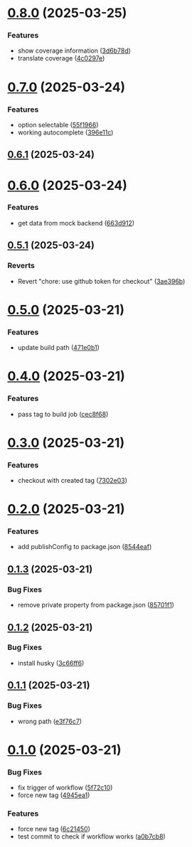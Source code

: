 # [0.8.0](https://github.com/css-ch/livo-coverage-information/compare/v0.7.0...v0.8.0) (2025-03-25)


### Features

* show coverage information ([3d6b78d](https://github.com/css-ch/livo-coverage-information/commit/3d6b78d94b3ee4eafb6731d1f7fc814f40175378))
* translate coverage ([4c0297e](https://github.com/css-ch/livo-coverage-information/commit/4c0297ea48e384f4ac5691763ccba50e246dbf0b))



# [0.7.0](https://github.com/css-ch/livo-coverage-information/compare/v0.6.1...v0.7.0) (2025-03-24)


### Features

* option selectable ([55f1966](https://github.com/css-ch/livo-coverage-information/commit/55f1966afe99fa4d3f6c761a5f57c19c5cf06a1f))
* working autocomplete ([396e11c](https://github.com/css-ch/livo-coverage-information/commit/396e11cc88b072a50ed0ee485787b87dea0de1d5))



## [0.6.1](https://github.com/css-ch/livo-coverage-information/compare/v0.6.0...v0.6.1) (2025-03-24)



# [0.6.0](https://github.com/css-ch/livo-coverage-information/compare/v0.5.1...v0.6.0) (2025-03-24)


### Features

* get data from mock backend ([663d912](https://github.com/css-ch/livo-coverage-information/commit/663d912392e228b017affac99b8f05ddcb16f751))



## [0.5.1](https://github.com/css-ch/livo-coverage-information/compare/v0.5.0...v0.5.1) (2025-03-24)


### Reverts

* Revert "chore: use github token for checkout" ([3ae396b](https://github.com/css-ch/livo-coverage-information/commit/3ae396b0c740ec355826aa2868502f1333f0a351))



# [0.5.0](https://github.com/css-ch/livo-coverage-information/compare/v0.4.0...v0.5.0) (2025-03-21)


### Features

* update build path ([471e0b1](https://github.com/css-ch/livo-coverage-information/commit/471e0b146b749897f13af4f9eef3770b89d11f8f))



# [0.4.0](https://github.com/css-ch/livo-coverage-information/compare/v0.3.0...v0.4.0) (2025-03-21)


### Features

* pass tag to build job ([cec8f68](https://github.com/css-ch/livo-coverage-information/commit/cec8f68ff02c548a02a1dbdb81251a7cd5542f67))



# [0.3.0](https://github.com/css-ch/livo-coverage-information/compare/v0.2.0...v0.3.0) (2025-03-21)


### Features

* checkout with created tag ([7302e03](https://github.com/css-ch/livo-coverage-information/commit/7302e03f04564ccf53886d861dba7d86487a7315))



# [0.2.0](https://github.com/css-ch/livo-coverage-information/compare/v0.1.3...v0.2.0) (2025-03-21)


### Features

* add publishConfig to package.json ([8544eaf](https://github.com/css-ch/livo-coverage-information/commit/8544eafbd8964d982070d1ee01742cb1f659e66f))



## [0.1.3](https://github.com/css-ch/livo-coverage-information/compare/v0.1.2...v0.1.3) (2025-03-21)


### Bug Fixes

* remove private property from package.json ([85701f1](https://github.com/css-ch/livo-coverage-information/commit/85701f1dd56fc6f205b53eafbc6f7c06107d8e35))



## [0.1.2](https://github.com/css-ch/livo-coverage-information/compare/v0.1.1...v0.1.2) (2025-03-21)


### Bug Fixes

* install husky ([3c66ff6](https://github.com/css-ch/livo-coverage-information/commit/3c66ff60b749910b9a92d26a2957c7960db09a17))



## [0.1.1](https://github.com/css-ch/livo-coverage-information/compare/v0.1.0...v0.1.1) (2025-03-21)


### Bug Fixes

* wrong path ([e3f76c7](https://github.com/css-ch/livo-coverage-information/commit/e3f76c70abcdde8c04f4182e79cd8511622c3db0))



# [0.1.0](https://github.com/css-ch/livo-coverage-information/compare/a0b7cb8feb8f65eb045e7ea87c70ecbfa9e7f102...v0.1.0) (2025-03-21)


### Bug Fixes

* fix trigger of workflow ([5f72c10](https://github.com/css-ch/livo-coverage-information/commit/5f72c1022e13edfa973e7bb45880d26ef8613d81))
* force new tag ([4945ea1](https://github.com/css-ch/livo-coverage-information/commit/4945ea14924cad1bc799751959e08ae666a495b1))


### Features

* force new tag ([6c21450](https://github.com/css-ch/livo-coverage-information/commit/6c214506b52b2acf0a80ebd5841e1cd49ba5e8c6))
* test commit to check if workflow works ([a0b7cb8](https://github.com/css-ch/livo-coverage-information/commit/a0b7cb8feb8f65eb045e7ea87c70ecbfa9e7f102))



